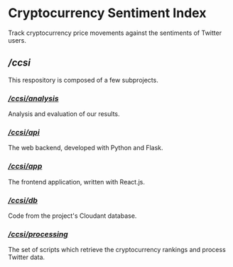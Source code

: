 # Cryptocurrency Sentiment Index
Track cryptocurrency price movements against the sentiments of Twitter users.

## */ccsi*
This respository is composed of a few subprojects.

### *[/ccsi/analysis](analysis)*
Analysis and evaluation of our results.

### *[/ccsi/api](api)*
The web backend, developed with Python and Flask.

### *[/ccsi/app](app)*
The frontend application, written with React.js.

### *[/ccsi/db](db)*  
Code from the project's Cloudant database.

### *[/ccsi/processing](processing)*  
The set of scripts which retrieve the cryptocurrency rankings and process Twitter data.
